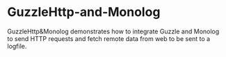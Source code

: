 # GuzzleHttp-and-Monolog

GuzzleHttp&Monolog demonstrates how to integrate Guzzle and Monolog to send HTTP requests and fetch remote data from web to be sent to a logfile.
